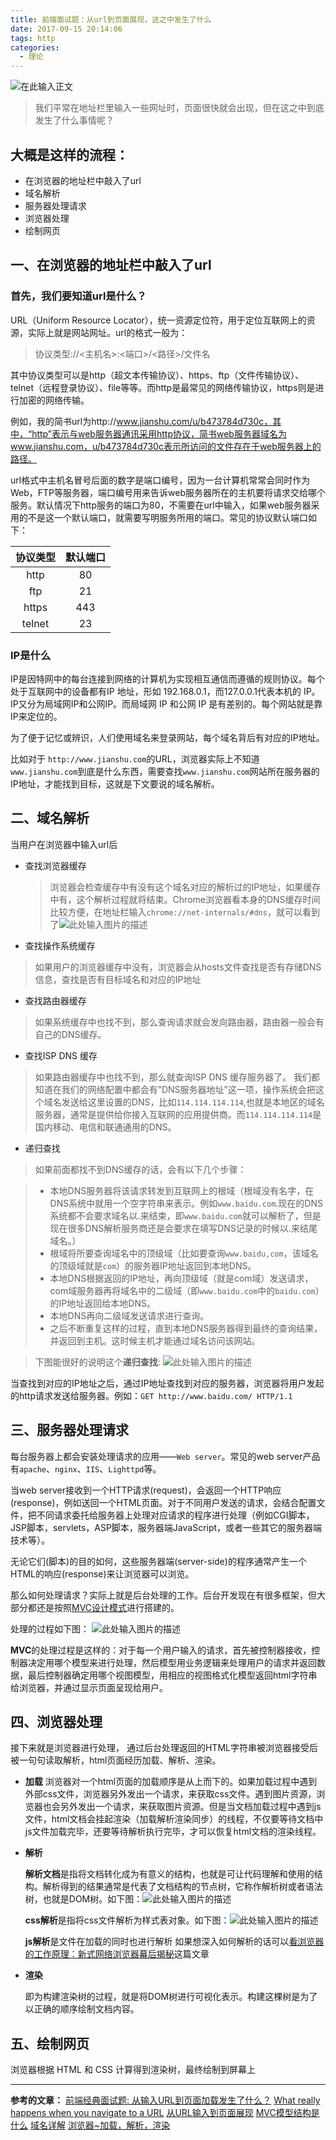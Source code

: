 ```yaml
---
title: 前端面试题：从url到页面展现，这之中发生了什么
date: 2017-09-15 20:14:06
tags: http
categories:
  - 理论
---
```



![在此输入正文][1]

> 我们平常在地址栏里输入一些网址时，页面很快就会出现，但在这之中到底发生了什么事情呢？

## 大概是这样的流程： ##

 - 在浏览器的地址栏中敲入了url
 - 域名解析
 - 服务器处理请求
 - 浏览器处理
 - 绘制网页

## 一、在浏览器的地址栏中敲入了url ##
### 首先，我们要知道url是什么？ ###

URL（Uniform Resource Locator），统一资源定位符，用于定位互联网上的资源，实际上就是网站网址。url的格式一般为：

> 协议类型://<主机名>:<端口>/<路径>/文件名

其中协议类型可以是http（超文本传输协议）、https、ftp（文件传输协议）、telnet（远程登录协议）、file等等。而http是最常见的网络传输协议，https则是进行加密的网络传输。

例如，我的简书url为http://www.jianshu.com/u/b473784d730c，其中，“http”表示与web服务器通讯采用http协议，简书web服务器域名为www.jianshu.com，u/b473784d730c表示所访问的文件存在于web服务器上的路径。

url格式中主机名冒号后面的数字是端口编号，因为一台计算机常常会同时作为Web，FTP等服务器，端口编号用来告诉web服务器所在的主机要将请求交给哪个服务。默认情况下http服务的端口为80，不需要在url中输入，如果web服务器采用的不是这一个默认端口，就需要写明服务所用的端口。常见的协议默认端口如下：


| 协议类型 | 默认端口 |
| :--------:   | :------:  |
| http | 80 |
| ftp | 21 |
| https | 443|
| telnet | 23 |

### IP是什么 ###

IP是因特网中的每台连接到网络的计算机为实现相互通信而遵循的规则协议。每个处于互联网中的设备都有IP 地址，形如 192.168.0.1，而127.0.0.1代表本机的 IP。IP又分为局域网IP和公网IP。而局域网 IP 和公网 IP 是有差别的。每个网站就是靠IP来定位的。

为了便于记忆或辨识，人们使用域名来登录网站，每个域名背后有对应的IP地址。

比如对于 `http://www.jianshu.com`的URL，浏览器实际上不知道 `www.jianshu.com`到底是什么东西，需要查找`www.jianshu.com`网站所在服务器的IP地址，才能找到目标，这就是下文要说的域名解析。

## 二、域名解析 ##

当用户在浏览器中输入url后

 - 查找浏览器缓存
 
    > 浏览器会检查缓存中有没有这个域名对应的解析过的IP地址，如果缓存中有，这个解析过程就将结束。Chrome浏览器看本身的DNS缓存时间比较方便，在地址栏输入`chrome://net-internals/#dns`，就可以看到了![此处输入图片的描述][2]

 - 查找操作系统缓存

> 如果用户的浏览器缓存中没有，浏览器会从hosts文件查找是否有存储DNS信息，查找是否有目标域名和对应的IP地址

 - 查找路由器缓存

> 如果系统缓存中也找不到，那么查询请求就会发向路由器，路由器一般会有自己的DNS缓存。

 - 查找ISP DNS 缓存

> 如果路由器缓存中也找不到，那么就查询ISP DNS 缓存服务器了。
我们都知道在我们的网络配置中都会有”DNS服务器地址”这一项，操作系统会把这个域名发送给这里设置的DNS，比如`114.114.114.114`,也就是本地区的域名服务器，通常是提供给你接入互联网的应用提供商。而`114.114.114.114`是国内移动、电信和联通通用的DNS。

 - 递归查找

> 如果前面都找不到DNS缓存的话，会有以下几个步骤：

> - 本地DNS服务器将该请求转发到互联网上的根域（根域没有名字，在DNS系统中就用一个空字符串来表示。例如`www.baidu.com`.现在的DNS系统都不会要求域名以.来结束，即`www.baidu.com`就可以解析了，但是现在很多DNS解析服务商还是会要求在填写DNS记录的时候以.来结尾域名。）
> - 根域将所要查询域名中的顶级域（比如要查询`www.baidu,com`，该域名的顶级域就是`com`）的服务器IP地址返回到本地DNS。
> - 本地DNS根据返回的IP地址，再向顶级域（就是com域）发送请求， com域服务器再将域名中的二级域（即`www.baidu.com`中的`baidu.com`）的IP地址返回给本地DNS。
> - 本地DNS再向二级域发送请求进行查询。
> - 之后不断重复这样的过程，直到本地DNS服务器得到最终的查询结果，并返回到主机。这时候主机才能通过域名访问该网站。

> 下图能很好的说明这个**递归查找**:
![此处输入图片的描述][3]

当查找到对应的IP地址之后，通过IP地址查找到对应的服务器，浏览器将用户发起的http请求发送给服务器。例如：`GET http://www.baidu.com/ HTTP/1.1`

## 三、服务器处理请求 ##

每台服务器上都会安装处理请求的应用——`Web server`。常见的web server产品有`apache`、`nginx`、`IIS`、`Lighttpd`等。

当web server接收到一个HTTP请求(request)，会返回一个HTTP响应(response)，例如送回一个HTML页面。对于不同用户发送的请求，会结合配置文件，把不同请求委托给服务器上处理对应请求的程序进行处理（例如CGI脚本，JSP脚本，servlets，ASP脚本，服务器端JavaScript，或者一些其它的服务器端技术等）。

无论它们(脚本)的目的如何，这些服务器端(server-side)的程序通常产生一个HTML的响应(response)来让浏览器可以浏览。

那么如何处理请求？实际上就是后台处理的工作。后台开发现在有很多框架，但大部分都还是按照[MVC设计模式][4]进行搭建的。
 
 处理的过程如下图：
 ![此处输入图片的描述][5]
 
 **MVC**的处理过程是这样的：对于每一个用户输入的请求，首先被控制器接收，控制器决定用哪个模型来进行处理，然后模型用业务逻辑来处理用户的请求并返回数据，最后控制器确定用哪个视图模型，用相应的视图格式化模型返回html字符串给浏览器，并通过显示页面呈现给用户。


## 四、浏览器处理 ##

接下来就是浏览器进行处理， 通过后台处理返回的HTML字符串被浏览器接受后被一句句读取解析，html页面经历加载、解析、渲染。

 - **加载**
   浏览器对一个html页面的加载顺序是从上而下的。如果加载过程中遇到外部css文件，浏览器另外发出一个请求，来获取css文件。遇到图片资源，浏览器也会另外发出一个请求，来获取图片资源。但是当文档加载过程中遇到js文件，html文档会挂起渲染（加载解析渲染同步）的线程，不仅要等待文档中js文件加载完毕，还要等待解析执行完毕，才可以恢复html文档的渲染线程。

 - **解析**
   
   **解析文档**是指将文档转化成为有意义的结构，也就是可让代码理解和使用的结构。解析得到的结果通常是代表了文档结构的节点树，它称作解析树或者语法树，也就是DOM树。如下图：![此处输入图片的描述][6]

    **css解析**是指将css文件解析为样式表对象。如下图：![此处输入图片的描述][7]
    
    **js解析**是文件在加载的同时也进行解析
如果想深入如何解析的话可以[看浏览器的工作原理：新式网络浏览器幕后揭秘][8]这篇文章
 

 - **渲染**

    即为构建渲染树的过程，就是将DOM树进行可视化表示。构建这棵树是为了以正确的顺序绘制文档内容。
    
## 五、绘制网页 ##

浏览器根据 HTML 和 CSS 计算得到渲染树，最终绘制到屏幕上


----------
**参考的文章：**
[前端经典面试题: 从输入URL到页面加载发生了什么？][9]
[What really happens when you navigate to a URL][10]
[从URL输入到页面展现][11]
[MVC模型结构是什么][12]
[域名详解][13]
[浏览器~加载，解析，渲染][14]


  [1]: http://upload-images.jianshu.io/upload_images/5308475-252af260aa56871a.jpg?imageMogr2/auto-orient/strip%7CimageView2/2/w/1240
  [2]: http://upload-images.jianshu.io/upload_images/5308475-1edd5a71a8c33fd7.png?imageMogr2/auto-orient/strip%7CimageView2/2/w/1240
  [3]: http://upload-images.jianshu.io/upload_images/5308475-cf58e66c93c1f2ec.gif?imageMogr2/auto-orient/strip
  [4]: https://zh.wikipedia.org/wiki/MVC
  [5]: http://upload-images.jianshu.io/upload_images/5308475-d45e8967170041f2.png?imageMogr2/auto-orient/strip%7CimageView2/2/w/1240
  [6]: http://upload-images.jianshu.io/upload_images/5308475-3817847173a249ef.gif?imageMogr2/auto-orient/strip
  [7]: http://upload-images.jianshu.io/upload_images/5308475-810853491150d1ed.png?imageMogr2/auto-orient/strip%7CimageView2/2/w/1240
  [8]: https://www.html5rocks.com/zh/tutorials/internals/howbrowserswork/#Parsing_general
  [9]: https://segmentfault.com/a/1190000006879700
  [10]: http://igoro.com/archive/what-really-happens-when-you-navigate-to-a-url/
  [11]: http://book.jirengu.com/jrg-team/frontend-knowledge-ppt/www/%E5%89%8D%E7%AB%AF%E5%85%A5%E9%97%A8-%E4%BB%8E%20URL%E8%BE%93%E5%85%A5%E5%88%B0%E9%A1%B5%E9%9D%A2%E5%B1%95%E7%8E%B0.html#/
  [12]: http://blog.csdn.net/nawuyao/article/details/50386409
  [13]: http://weizhifeng.net/talking-about-domain.html
  [14]: http://www.jianshu.com/p/e141d1543143
